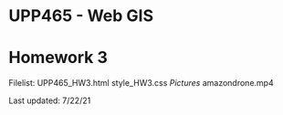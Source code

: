# UPP465 - Web GIS
# Homework 3

Filelist:
  UPP465_HW3.html
  style_HW3.css
  _Pictures_
    amazondrone.mp4

Last updated: 7/22/21

